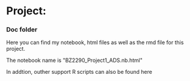 # Project: 
### Doc folder

Here you can find my notebook, html files as well as the rmd file for this project.

The notebook name is "BZ2290_Project1_ADS.nb.html"

In addtion, outher support R scripts can also be found here

